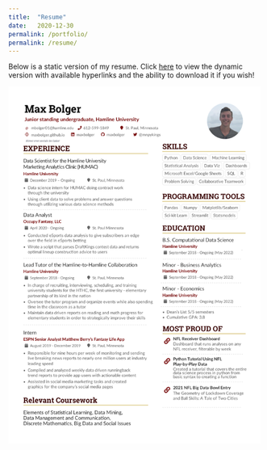 ```yaml
---
title:  "Resume"
date:   2020-12-30
permalink: /portfolio/
permalink: /resume/
---
```


Below is a static version of my resume. Click [here](https://maxbolger.github.io/MaxBolgerResume.pdf) to view the dynamic version with available hyperlinks and the ability to download it if you wish!


<img align="left" alt="Jupyter" width="500px" src="https://github.com/maxbolger/maxbolger.github.io/blob/main/MaxBolgerResume%20copyPNG.png" />
